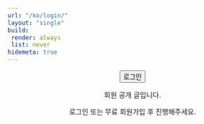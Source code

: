 ```yaml
---
url: "/ko/login/"
layout: "single"
build:
 render: always
 list: never
hidemeta: true
---
```


<div style="text-align: center;">

<button class="custom-button" onclick="netlifyIdentity.open('login')">로그인</button>

회원 공개 글입니다.

로그인 또는 무료 회원가입 후 진행해주세요.

</div>

<script>
  if (window.netlifyIdentity) {
  window.netlifyIdentity.on("login", function(user) {
    // 로그인 성공하면 홈이나 원래 보려던 페이지로 이동
    window.location.href = "/ko/";
  });
}
</script>